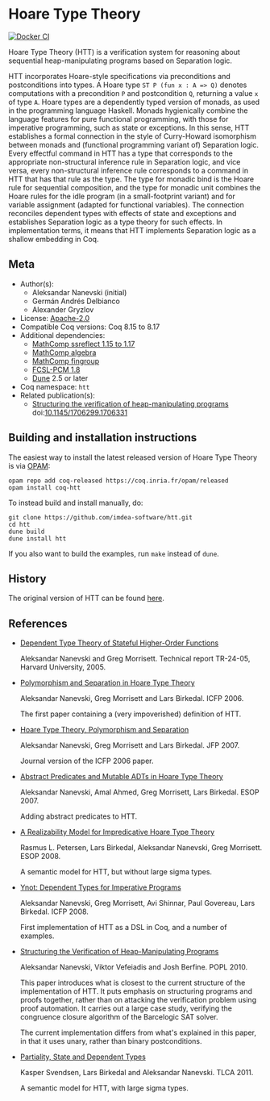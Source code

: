 <!---
This file was generated from `meta.yml`, please do not edit manually.
Follow the instructions on https://github.com/coq-community/templates to regenerate.
--->
# Hoare Type Theory

[![Docker CI][docker-action-shield]][docker-action-link]

[docker-action-shield]: https://github.com/imdea-software/htt/workflows/Docker%20CI/badge.svg?branch=master
[docker-action-link]: https://github.com/imdea-software/htt/actions?query=workflow:"Docker%20CI"




Hoare Type Theory (HTT) is a verification system for reasoning about sequential heap-manipulating
programs based on Separation logic.

HTT incorporates Hoare-style specifications via preconditions and postconditions into types. A
Hoare type `ST P (fun x : A => Q)` denotes computations with a precondition `P` and postcondition
`Q`, returning a value `x` of type `A`. Hoare types are a dependently typed version of monads,
as used in the programming language Haskell. Monads hygienically combine the language features
for pure functional programming, with those for imperative programming, such as state or
exceptions. In this sense, HTT establishes a formal connection in the style of Curry-Howard
isomorphism between monads and (functional programming variant of) Separation logic. Every
effectful command in HTT has a type that corresponds to the appropriate non-structural inference
rule in Separation logic, and vice versa, every non-structural inference rule corresponds to a
command in HTT that has that rule as the type. The type for monadic bind is the Hoare rule for
sequential composition, and the type for monadic unit combines the Hoare rules for the idle
program (in a small-footprint variant) and for variable assignment (adapted for functional
variables). The connection reconciles dependent types with effects of state and exceptions and
establishes Separation logic as a type theory for such effects. In implementation terms, it means
that HTT implements Separation logic as a shallow embedding in Coq.

## Meta

- Author(s):
  - Aleksandar Nanevski (initial)
  - Germán Andrés Delbianco
  - Alexander Gryzlov
- License: [Apache-2.0](LICENSE)
- Compatible Coq versions: Coq 8.15 to 8.17
- Additional dependencies:
  - [MathComp ssreflect 1.15 to 1.17](https://math-comp.github.io)
  - [MathComp algebra](https://math-comp.github.io)
  - [MathComp fingroup](https://math-comp.github.io)
  - [FCSL-PCM 1.8](https://github.com/imdea-software/fcsl-pcm)
  - [Dune](https://dune.build) 2.5 or later
- Coq namespace: `htt`
- Related publication(s):
  - [Structuring the verification of heap-manipulating programs](https://software.imdea.org/~aleks/papers/reflect/reflect.pdf) doi:[10.1145/1706299.1706331](https://doi.org/10.1145/1706299.1706331)

## Building and installation instructions

The easiest way to install the latest released version of Hoare Type Theory
is via [OPAM](https://opam.ocaml.org/doc/Install.html):

```shell
opam repo add coq-released https://coq.inria.fr/opam/released
opam install coq-htt
```

To instead build and install manually, do:

``` shell
git clone https://github.com/imdea-software/htt.git
cd htt
dune build
dune install htt
```

If you also want to build the examples, run `make` instead of `dune`.


## History

The original version of HTT can be found [here](https://software.imdea.org/~aleks/htt/).

## References

* [Dependent Type Theory of Stateful Higher-Order Functions](https://software.imdea.org/~aleks/papers/hoarelogic/depstate.pdf)

  Aleksandar Nanevski and Greg Morrisett. Technical report TR-24-05, Harvard University, 2005.

* [Polymorphism and Separation in Hoare Type Theory](http://software.imdea.org/~aleks/htt/icfp06.pdf)

  Aleksandar Nanevski, Greg Morrisett and Lars Birkedal. ICFP 2006.

  The first paper containing a (very impoverished) definition of HTT.

* [Hoare Type Theory, Polymorphism and Separation](http://software.imdea.org/~aleks/htt/jfpsep07.pdf)

  Aleksandar Nanevski, Greg Morrisett and Lars Birkedal. JFP 2007.

  Journal version of the ICFP 2006 paper.

* [Abstract Predicates and Mutable ADTs in Hoare Type Theory](http://software.imdea.org/~aleks/htt/esop07.pdf)

  Aleksandar Nanevski, Amal Ahmed, Greg Morrisett, Lars Birkedal. ESOP 2007.

  Adding abstract predicates to HTT.

* [A Realizability Model for Impredicative Hoare Type Theory](http://software.imdea.org/~aleks/htt/esop08.pdf)

  Rasmus L. Petersen, Lars Birkedal, Aleksandar Nanevski, Greg Morrisett. ESOP 2008.

  A semantic model for HTT, but without large sigma types.

* [Ynot: Dependent Types for Imperative Programs](http://software.imdea.org/~aleks/htt/ynot08.pdf)

  Aleksandar Nanevski, Greg Morrisett, Avi Shinnar, Paul Govereau, Lars Birkedal. ICFP 2008.

  First implementation of HTT as a DSL in Coq, and a number of examples.

* [Structuring the Verification of Heap-Manipulating Programs](http://software.imdea.org/~aleks/htt/reflect.pdf)

  Aleksandar Nanevski, Viktor Vefeiadis and Josh Berfine. POPL 2010.

  This paper introduces what is closest to the current structure of the implementation of HTT.
  It puts emphasis on structuring programs and proofs together, rather than on attacking the
  verification problem using proof automation. It carries out a large case study, verifying the
  congruence closure algorithm of the Barcelogic SAT solver.

  The current implementation differs from what's explained in this paper, in that it uses unary,
  rather than binary postconditions.

* [Partiality, State and Dependent Types](http://software.imdea.org/~aleks/htt/tlca11.pdf)

  Kasper Svendsen, Lars Birkedal and Aleksandar Nanevski. TLCA 2011.

  A semantic model for HTT, with large sigma types.
